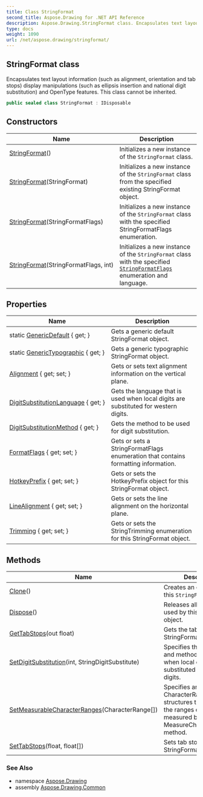 ```yaml
---
title: Class StringFormat
second_title: Aspose.Drawing for .NET API Reference
description: Aspose.Drawing.StringFormat class. Encapsulates text layout information such as alignment orientation and tab stops display manipulations such as ellipsis insertion and national digit substitution and OpenType features. This class cannot be inherited
type: docs
weight: 1090
url: /net/aspose.drawing/stringformat/
---
```

## StringFormat class

Encapsulates text layout information (such as alignment, orientation and tab stops) display manipulations (such as ellipsis insertion and national digit substitution) and OpenType features. This class cannot be inherited.

```csharp
public sealed class StringFormat : IDisposable
```

## Constructors

| Name | Description |
| --- | --- |
| [StringFormat](stringformat/#constructor)() | Initializes a new instance of the `StringFormat` class. |
| [StringFormat](stringformat/#constructor_1)(StringFormat) | Initializes a new instance of the `StringFormat` class from the specified existing StringFormat object. |
| [StringFormat](stringformat/#constructor_2)(StringFormatFlags) | Initializes a new instance of the `StringFormat` class with the specified StringFormatFlags enumeration. |
| [StringFormat](stringformat/#constructor_3)(StringFormatFlags, int) | Initializes a new instance of the `StringFormat` class with the specified [`StringFormatFlags`](../stringformatflags/) enumeration and language. |

## Properties

| Name | Description |
| --- | --- |
| static [GenericDefault](../../aspose.drawing/stringformat/genericdefault/) { get; } | Gets a generic default StringFormat object. |
| static [GenericTypographic](../../aspose.drawing/stringformat/generictypographic/) { get; } | Gets a generic typographic StringFormat object. |
| [Alignment](../../aspose.drawing/stringformat/alignment/) { get; set; } | Gets or sets text alignment information on the vertical plane. |
| [DigitSubstitutionLanguage](../../aspose.drawing/stringformat/digitsubstitutionlanguage/) { get; } | Gets the language that is used when local digits are substituted for western digits. |
| [DigitSubstitutionMethod](../../aspose.drawing/stringformat/digitsubstitutionmethod/) { get; } | Gets the method to be used for digit substitution. |
| [FormatFlags](../../aspose.drawing/stringformat/formatflags/) { get; set; } | Gets or sets a StringFormatFlags enumeration that contains formatting information. |
| [HotkeyPrefix](../../aspose.drawing/stringformat/hotkeyprefix/) { get; set; } | Gets or sets the HotkeyPrefix object for this StringFormat object. |
| [LineAlignment](../../aspose.drawing/stringformat/linealignment/) { get; set; } | Gets or sets the line alignment on the horizontal plane. |
| [Trimming](../../aspose.drawing/stringformat/trimming/) { get; set; } | Gets or sets the StringTrimming enumeration for this StringFormat object. |

## Methods

| Name | Description |
| --- | --- |
| [Clone](../../aspose.drawing/stringformat/clone/)() | Creates an exact copy of this `StringFormat` object. |
| [Dispose](../../aspose.drawing/stringformat/dispose/)() | Releases all resources used by this StringFormat object. |
| [GetTabStops](../../aspose.drawing/stringformat/gettabstops/)(out float) | Gets the tab stops for this StringFormat object. |
| [SetDigitSubstitution](../../aspose.drawing/stringformat/setdigitsubstitution/)(int, StringDigitSubstitute) | Specifies the language and method to be used when local digits are substituted for western digits. |
| [SetMeasurableCharacterRanges](../../aspose.drawing/stringformat/setmeasurablecharacterranges/)(CharacterRange[]) | Specifies an array of CharacterRange structures that represent the ranges of characters measured by a call to the MeasureCharacterRanges method. |
| [SetTabStops](../../aspose.drawing/stringformat/settabstops/)(float, float[]) | Sets tab stops for this StringFormat object. |

### See Also

* namespace [Aspose.Drawing](../../aspose.drawing/)
* assembly [Aspose.Drawing.Common](../../)


